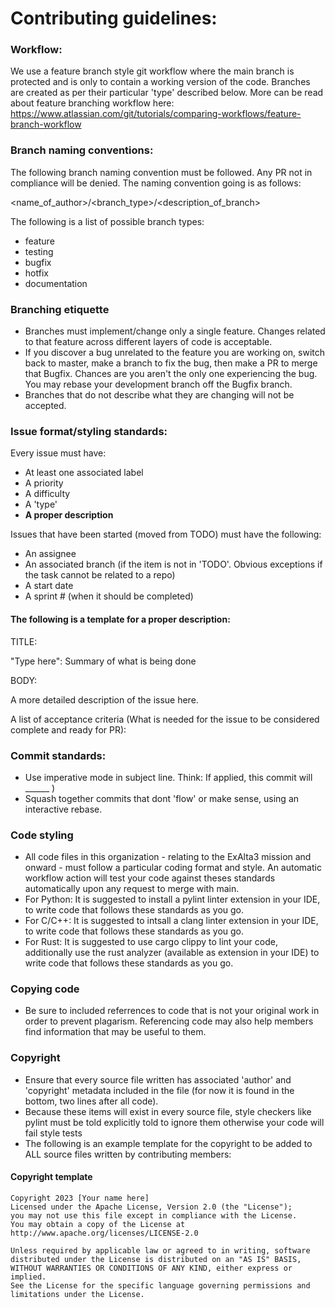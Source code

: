 # Contributing guidelines:

### Workflow: 
We use a feature branch style git workflow where the main branch is protected and is only to contain a working version of the code. Branches are created as per their particular 'type' described below. More can be read about feature branching workflow here: https://www.atlassian.com/git/tutorials/comparing-workflows/feature-branch-workflow

### Branch naming conventions: 
The following branch naming convention must be followed. Any PR not in compliance will be denied. The naming convention going is as follows:

<name_of_author>/<branch_type>/<description_of_branch>

The following is a list of possible branch types:   
- feature
- testing
- bugfix
- hotfix
- documentation

### Branching etiquette
- Branches must implement/change only a single feature. Changes related to that feature across different layers of code is acceptable.
- If you discover a bug unrelated to the feature you are working on, switch back to master, make a branch to fix the bug, then make a PR to merge that Bugfix. Chances are you aren't the only one experiencing the bug. You may rebase your development branch off the Bugfix branch.
- Branches that do not describe what they are changing will not be accepted.

### Issue format/styling standards: 
Every issue must have:
- At least one associated label
- A priority
- A difficulty
- A 'type' 
- **A proper description**

Issues that have been started (moved from TODO) must have the following: 
- An assignee
- An associated branch (if the item is not in 'TODO'. Obvious exceptions if the task cannot be related to a repo)
- A start date
- A sprint # (when it should be completed) 

#### The following is a template for a proper description: 

TITLE: 

"Type here": Summary of what is being done 

BODY:

A more detailed description of the issue here.

A list of acceptance criteria (What is needed for the issue to be considered complete and ready for PR): 

### Commit standards:
- Use imperative mode in subject line. Think: If applied, this commit will ______ )
- Squash together commits that dont 'flow' or make sense, using an interactive rebase. 

### Code styling
- All code files in this organization - relating to the ExAlta3 mission and onward - must follow a particular coding format and style. An automatic workflow action will test your code against theses standards automatically upon any request to merge with main.
- For Python: It is suggested to install a pylint linter extension in your IDE, to write code that follows these standards as you go.
- For C/C++: It is suggested to intsall a clang linter extension in your IDE, to write code that follows these standards as you go. 
- For Rust: It is suggested to use cargo clippy to lint your code, additionally use the rust analyzer (available as extension in your IDE) to write code that follows these standards as you go.
### Copying code
- Be sure to included referrences to code that is not your original work in order to prevent plagarism. Referencing code may also help members find information that may be useful to them. 

### Copyright
- Ensure that every source file written has associated 'author' and 'copyright' metadata included in the file (for now it is found in the bottom, two lines after all code).
- Because these items will exist in every source file, style checkers like pylint must be told explicitly told to ignore them otherwise your code will fail style tests
- The following is an example template for the copyright to be added to ALL source files written by contributing members:

#### Copyright template
    Copyright 2023 [Your name here]
    Licensed under the Apache License, Version 2.0 (the "License");
    you may not use this file except in compliance with the License.
    You may obtain a copy of the License at
    http://www.apache.org/licenses/LICENSE-2.0

    Unless required by applicable law or agreed to in writing, software
    distributed under the License is distributed on an "AS IS" BASIS,
    WITHOUT WARRANTIES OR CONDITIONS OF ANY KIND, either express or implied.
    See the License for the specific language governing permissions and
    limitations under the License.
